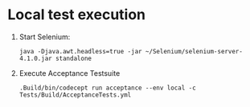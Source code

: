 # Local test execution

1. Start Selenium:

   `java -Djava.awt.headless=true -jar ~/Selenium/selenium-server-4.1.0.jar standalone`

2. Execute Acceptance Testsuite

   `.Build/bin/codecept run acceptance --env local -c Tests/Build/AcceptanceTests.yml`
